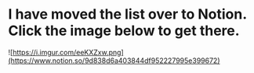 # I have moved the list over to Notion. Click the image below to get there.

![https://i.imgur.com/eeKXZxw.png](https://www.notion.so/9d838d6a403844df952227995e399672)
